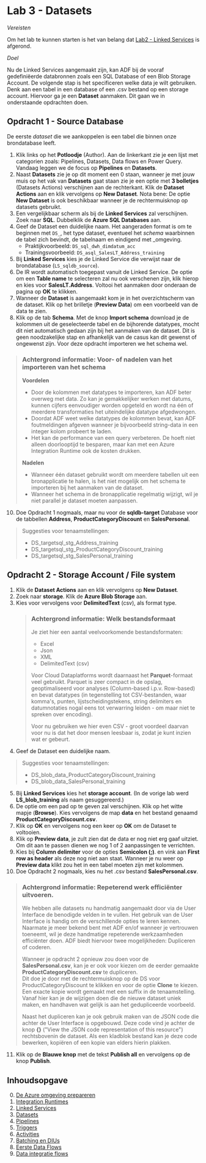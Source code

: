 # Lab 3 - Datasets 

*Vereisten*

Om het lab te kunnen starten is het van belang dat [Lab2 - Linked Services](../Lab2/LabInstructions2.md) is afgerond.

*Doel*

Nu de Linked Services aangemaakt zijn, kan ADF bij de vooraf gedefiniëerde databronnen zoals een SQL Database of een Blob Storage Account. De volgende stap is het specificeren welke data je wilt gebruiken. Denk aan een tabel in een database of een .csv bestand op een storage account. Hiervoor ga je een **Dataset** aanmaken. Dit gaan we in onderstaande opdrachten doen.

## Opdracht 1 - Source Database

De eerste *dataset* die we aankoppelen is een tabel die binnen onze brondatabase leeft.

1. Klik links op het **Potloodje** (Author). Aan de linkerkant zie je een lijst met categorien zoals: Pipelines, Datasets, Data flows en Power Query.  
   Vandaag leggen we de focus op **Pipelines** en **Datasets**.
2. Naast **Datasets** zie je op dit moment een 0 staan, wanneer je met jouw muis op het vak van **Datasets** gaat staan zie je een optie met **3 bolletjes** (Datasets Actions) verschijnen aan de rechterkant. Klik de **Dataset Actions** aan en klik vervolgens op **New Dataset**. Nota bene: De optie **New Dataset** is ook beschikbaar wanneer je de rechtermuisknop op datasets gebruikt.
3. Een vergelijkbaar scherm als bij de **Linked Services** zal verschijnen. Zoek naar **SQL**. Dubbelklik de **Azure SQL Databases** aan.
4. Geef de Dataset een duidelijke naam. Het aangeraden format is om te beginnen met `DS_`, het type dataset, eventueel het *schema* waarbinnen de tabel zich bevindt, de tabelnaam en eindigend met _omgeving.
   * Praktijkvoorbeeld: `DS_sql_dwh_dimdatum_acc`
   * Trainingsvoorbeeld: `DS_asql_SalesLT_Address_training`
5. Bij **Linked Services** kies je de Linked Service die verwijst naar de brondatabase (`LS_sqldb_source`).
6. De IR wordt automatisch toegepast vanuit de Linked Service. De optie om een **Table name** te selecteren zal nu ook verschenen zijn, klik hierop en kies voor **SalesLT.Address**. Voltooi het aanmaken door onderaan de pagina op **OK** te klikken.
7. Wanneer de **Dataset** is aangemaakt kom je in het overzichtscherm van de dataset. Klik op het brilletje (**Preview Data**) om een voorbeeld van de data te zien.
8. Klik op de tab **Schema**. Met de knop **Import schema** download je de kolommen uit de geselecteerde tabel en de bijhorende datatypes, mocht dit niet automatisch gedaan zijn bij het aanmaken van de dataset. Dit is geen noodzakelijke stap en afhankelijk van de casus kan dit gewenst of ongewenst zijn. Voor deze opdracht importeren we het schema wel.

> ### Achtergrond informatie: Voor- of nadelen van het importeren van het schema ###
> **Voordelen**
> * Door de kolommen met datatypes te importeren, kan ADF beter overweg met data. Zo kan je gemakkelijker werken met datums, kunnen cijfers eenvoudiger worden opgeteld en wordt na één of meerdere transformaties het uiteindelijke datatype afgedwongen.
> * Doordat ADF weet welke datatypes de kolommen bevat, kan ADF foutmeldingen afgeven wanneer je bijvoorbeeld string-data in een integer kolom probeert te laden.
> * Het kan de performance van een query verbeteren. De hoeft niet alleen doorlooptijd te besparen, maar kan met een Azure Integration Runtime ook de kosten drukken.
>
> **Nadelen**
> * Wanneer één dataset gebruikt wordt om meerdere tabellen uit een bronapplicatie te halen, is het niet mogelijk om het schema te importeren bij het aanmaken van de dataset.
> * Wanneer het schema in de bronapplicatie regelmatig wijzigt, wil je niet parallel je dataset moeten aanpassen.
   
10. Doe Opdracht 1 nogmaals, maar nu voor de **sqldb-target** Database voor de tabbellen **Address**, **ProductCategoryDiscount** en **SalesPersonal**.

> Suggesties voor tenaamstellingen:
> * DS_targetsql_stg_Address_training
> * DS_targetsql_stg_ProductCategoryDiscount_training
> * DS_targetsql_stg_SalesPersonal_training

## Opdracht 2 - Storage Account / File system

1. Klik de **Dataset Actions** aan en klik vervolgens op **New Dataset**.
2. Zoek naar **storage**. Klik de **Azure Blob Storage** aan.
3. Kies voor vervolgens voor **DelimitedText** (csv), als format type.
   > ### Achtergrond informatie: Welk bestandsformaat ###
   > Je ziet hier een aantal veelvoorkomende bestandsformaten:
   >
   > * Excel
   > * Json
   > * XML
   > * DelimitedText (csv)
   >
   > Voor Cloud Dataplatforms wordt daarnaast het **Parquet**-formaat veel gebruikt. Parquet is zeer compact in de opslag, geoptimaliseerd voor analyses (Column-based i.p.v. Row-based) en bevat datatypes (in tegenstelling tot CSV-bestanden, waar komma's, punten, lijstscheidingstekens, string delimiters en datumnotaties nogal eens tot verwarring leiden - om maar niet te spreken over encoding).
   >
   > Voor nu gebruiken we hier even CSV - groot voordeel daarvan voor nu is dat het door mensen leesbaar is, zodat je kunt inzien wat er gebeurt.
4. Geef de Dataset een duidelijke naam.

> Suggesties voor tenaamstellingen:
> * DS_blob_data_ProductCategoryDiscount_training
> * DS_blob_data_SalesPersonal_training

5. Bij **Linked Services** kies het **storage account**. (In de vorige lab werd **LS_blob_training** als naam gesuggereerd.)
6. De optie om een pad op te geven zal verschijnen. Klik op het witte mapje (**Browse**). Kies vervolgens de map **data** en het bestand genaamd **ProductCategoryDiscount.csv**.
7. Klik op **OK** en vervolgens nog een keer op **OK** om de Dataset te voltooien.
8. Klik op **Preview data**, je zult zien dat de data er nog niet erg gaaf uitziet. Om dit aan te passen dienen we nog 1 of 2 aanpassingen te verrichten.
9. Kies bij **Column delimiter** voor de opties **Semicolon (;)**. en vink aan **First row as header** als deze nog niet aan staat. Wanneer je nu weer op **Preview data** klikt zou het in een tabel moeten zijn met kolommen.
10. Doe Opdracht 2 nogmaals, kies nu het .csv bestand **SalesPersonal.csv**.

> ### Achtergrond informatie: Repeterend werk efficiënter uitvoeren. ###
> We hebben alle datasets nu handmatig aangemaakt door via de User Interface de benodigde velden in te vullen.
> Het gebruik van de User Interface is handig om de verschillende opties te leren kennen.
> Naarmate je meer bekend bent met ADF en/of wanneer je vertrouwen toeneemt, wil je deze handmatige repeterende werkzaamheden efficiënter doen.
> ADF biedt hiervoor twee mogelijkheden: Dupliceren of coderen.  
>
> Wanneer je opdracht 2 opnieuw zou doen voor de **SalesPersonal.csv**, kan je er ook voor kiezen om de eerder gemaakte **ProductCategoryDiscount.csv** te dupliceren.  
> Dit doe je door met de rechtermuisknop op de DS voor ProductCategoryDiscount te klikken en voor de optie **Clone** te kiezen.  
> Een exacte kopie wordt gemaakt met een suffix in de tenaamstelling.  
> Vanaf hier kan je de wijzigen doen die de nieuwe dataset uniek maken, en handhaven wat gelijk is aan het gedupliceerde voorbeeld.
>
> Naast het dupliceren kan je ook gebruik maken van de JSON code die achter de User Interface is opgebouwd.
> Deze code vind je achter de knop **{}** ("View the JSON code representation of this resource") rechtsbovenin de dataset.
> Als een kladblok bestand kan je deze code bewerken, kopiëren of een kopie van elders hierin plakken.

11. Klik op de **Blauwe knop** met de tekst **Publish all** en vervolgens op de knop **Publish**. 

## Inhoudsopgave

0. [De Azure omgeving prepareren](../0Prep/LabVoorbereiding0.md)
1. [Integration Runtimes](../Lab1/LabInstructions1.md)
2. [Linked Services](../Lab2/LabInstructions2.md)
3. [Datasets](../Lab3/LabInstructions3.md)
4. [Pipelines](../Lab4/LabInstructions4.md)
5. [Triggers](../Lab5/LabInstructions5.md)
6. [Activities](../Lab6/LabInstructions6.md)
7. [Batching en DIUs](../Lab7/LabInstructions7.md)
8. [Eerste Data Flows](../Lab8/LabInstructions8.md)
9. [Data integratie flows](../Lab9/LabInstructions9.md)
